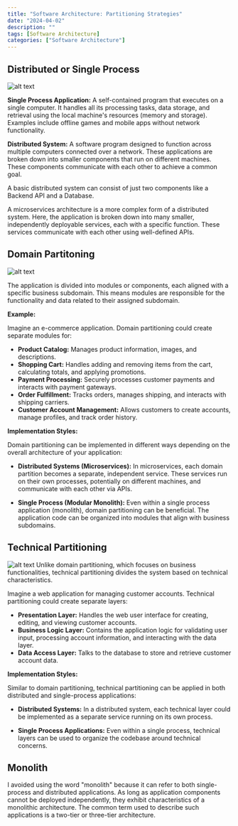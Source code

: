 ```yaml
---
title: "Software Architecture: Partitioning Strategies"
date: "2024-04-02"
description: ""
tags: [Software Architecture]
categories: ["Software Architecture"]
---
```



## Distributed or Single Process

![alt text](/images/single-distributed.png)

**Single Process Application:** A self-contained program that executes on a single computer. It handles all its processing tasks, data storage, and retrieval using the local machine's resources (memory and storage). Examples include offline games and mobile apps without network functionality.

**Distributed System:** A software program designed to function across multiple computers connected over a network. These applications are broken down into smaller components that run on different machines. These components communicate with each other to achieve a common goal.

A basic distributed system can consist of just two components like a Backend API and a Database.

A microservices architecture is a more complex form of a distributed system. Here, the application is broken down into many smaller, independently deployable services, each with a specific function. These services communicate with each other using well-defined APIs.

## Domain Partitoning
![alt text](/images/domain-partitioning.png)

The application is divided into modules or components, each aligned with a specific business subdomain.  This means modules are responsible for the functionality and data related to their assigned subdomain.

**Example:**

Imagine an e-commerce application. Domain partitioning could create separate modules for:

- **Product Catalog:** Manages product information, images, and descriptions.
- **Shopping Cart:** Handles adding and removing items from the cart, calculating totals, and applying promotions.
- **Payment Processing:** Securely processes customer payments and interacts with payment gateways.
- **Order Fulfillment:** Tracks orders, manages shipping, and interacts with shipping carriers.
- **Customer Account Management:** Allows customers to create accounts, manage profiles, and track order history.


**Implementation Styles:**

Domain partitioning can be implemented in different ways depending on the overall architecture of your application:

* **Distributed Systems (Microservices):**  In microservices, each domain partition becomes a separate, independent service.  These services run on their own processes, potentially on different machines, and communicate with each other via APIs.

* **Single Process (Modular Monolith):**  Even within a single process application (monolith), domain partitioning can be beneficial.  The application code can be organized into modules that align with business subdomains.


## Technical Partitioning
![alt text](/images/technical-partitioning.png)
Unlike domain partitioning, which focuses on business functionalities, technical partitioning divides the system based on technical characteristics. 

Imagine a web application for managing customer accounts.  Technical partitioning could create separate layers:

* **Presentation Layer:** Handles the web user interface for creating, editing, and viewing customer accounts.
* **Business Logic Layer:** Contains the application logic for validating user input, processing account information, and interacting with the data layer.
* **Data Access Layer:**  Talks to the database to store and retrieve customer account data.

**Implementation Styles:**

Similar to domain partitioning, technical partitioning can be applied in both distributed and single-process applications:

* **Distributed Systems:** In a distributed system, each technical layer could be implemented as a separate service running on its own process.

* **Single Process Applications:** Even within a single process, technical layers can be used to organize the codebase around technical concerns. 


## Monolith
 
I avoided using the word "monolith" because it can refer to both single-process and distributed applications. As long as application components cannot be deployed independently, they exhibit characteristics of a monolithic architecture. The common term used to describe such applications is a two-tier or three-tier architecture.